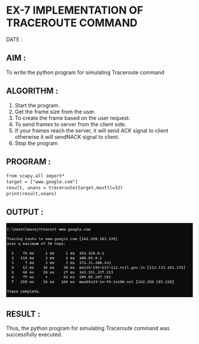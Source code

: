 # EX-7 IMPLEMENTATION OF TRACEROUTE COMMAND

DATE :

## AIM :
To write the python program for simulating Traceroute command
## ALGORITHM :
1. Start the program.
2. Get the frame size from the user.
3. To create the frame based on the user request.
4. To send frames to server from the client side.
5. If your frames reach the server, it will send ACK signal to client otherwise it will sendNACK signal to client.
6. Stop the program


## PROGRAM :
```
from scapy.all import*
target = ["www.google.com"]
result, unans = traceroute(target,maxttl=32)
print(result,unans)
```

## OUTPUT :
![](7.png)

## RESULT :
Thus, the python program for simulating Traceroute command was successfully executed.
